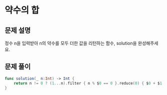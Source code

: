 # 약수의 합
## 문제 설명
정수 n을 입력받아 n의 약수를 모두 더한 값을 리턴하는 함수, solution을 완성해주세요.


## 문제 풀이

```swift
func solution(_ n:Int) -> Int {
    return n != 0 ? (1...n).filter { n % $0 == 0 }.reduce(0) { $0 + $1 } : 0
}
```
